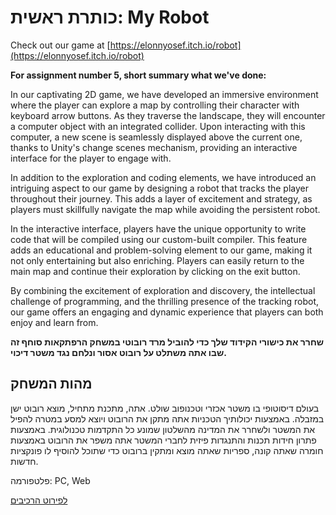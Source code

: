 

# כותרת ראשית: My Robot

Check out our game at [https://elonnyosef.itch.io/robot](https://elonnyosef.itch.io/robot)

**For assignment number 5, short summary what we've done:**

In our captivating 2D game, we have developed an immersive environment where the
player can explore a map by controlling their character with keyboard arrow
buttons. As they traverse the landscape, they will encounter a computer object
with an integrated collider. Upon interacting with this computer, a new scene is
seamlessly displayed above the current one, thanks to Unity's change scenes
mechanism, providing an interactive interface for the player to engage with.

In addition to the exploration and coding elements, we have introduced an
intriguing aspect to our game by designing a robot that tracks the player
throughout their journey. This adds a layer of excitement and strategy, as
players must skillfully navigate the map while avoiding the persistent robot.

In the interactive interface, players have the unique opportunity to write code
that will be compiled using our custom-built compiler. This feature adds an
educational and problem-solving element to our game, making it not only
entertaining but also enriching. Players can easily return to the main map and
continue their exploration by clicking on the exit button.

By combining the excitement of exploration and discovery, the intellectual
challenge of programming, and the thrilling presence of the tracking robot, our
game offers an engaging and dynamic experience that players can both enjoy and
learn from.

**שחרר את כישורי הקידוד שלך כדי להוביל מרד רובוטי במשחק הרפתקאות סוחף זה שבו אתה משתלט על רובוט אסור ונלחם נגד משטר דיכוי.**

## מהות המשחק

 בעולם דיסוטופי בו משטר אכזרי וטכנופוב שולט. אתה, מתכנת מתחיל, מוצא רובוט ישן במזבלה. באמצעות יכולותיך הטכניות אתה מתקן את הרובוט ויוצא למסע במטרה להפיל את המשטר ולשחרר את המדינה מהשלטון שמונע כל התקדמות טכנולוגית. באמצעות פתרון חידות תכנות והתנגדות פיזית לחברי המשטר אתה משפר את הרובוט באמצעות חומרה שאתה קונה, ספריות שאתה מוצא ומתקין ברובוט כדי שתוכל להוסיף לו פונקציות חדשות.

פלטפורמה: PC, Web

[לפירוט הרכיבים](https://github.com/Elon-and-Yosef-games-design/My-Robot/blob/main/formal-elements.md)
